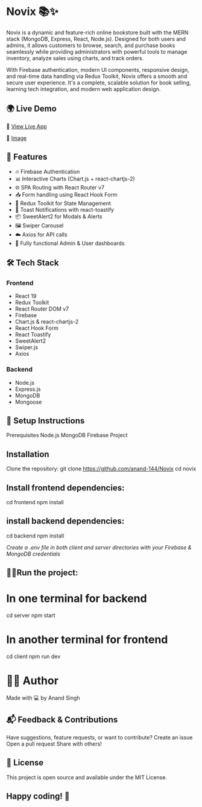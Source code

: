 # Novix 📚✨

Novix is a dynamic and feature-rich online bookstore built with the MERN stack (MongoDB, Express, React, Node.js). Designed for both users and admins, it allows customers to browse, search, and purchase books seamlessly while providing administrators with powerful tools to manage inventory, analyze sales using charts, and track orders.

With Firebase authentication, modern UI components, responsive design, and real-time data handling via Redux Toolkit, Novix offers a smooth and secure user experience. It's a complete, scalable solution for book selling, learning tech integration, and modern web application design.

## 🌍 Live Demo

🔗 [View Live App](https://novix-one.vercel.app/)

🌄 [Image](https://i.postimg.cc/9QY1Yfjr/Screenshot-2025-04-17-194849.png)

## 🚀 Features

- 🔥 Firebase Authentication
- 📊 Interactive Charts (Chart.js + react-chartjs-2)
- 🌐 SPA Routing with React Router v7
- 📥 Form handling using React Hook Form
- 🛒 Redux Toolkit for State Management
- 💌 Toast Notifications with react-toastify
- 📦 SweetAlert2 for Modals & Alerts
- 🖼️ Swiper Carousel
- ☁️ Axios for API calls
- 📁 Fully functional Admin & User dashboards

## 🛠️ Tech Stack

### Frontend
- React 19
- Redux Toolkit
- React Router DOM v7
- Firebase
- Chart.js & react-chartjs-2
- React Hook Form
- React Toastify
- SweetAlert2
- Swiper.js
- Axios

### Backend
- Node.js
- Express.js
- MongoDB
- Mongoose

## 🔧 Setup Instructions
Prerequisites
Node.js
MongoDB
Firebase Project

## Installation
Clone the repository:
git clone https://github.com/anand-144/Novix
cd novix

## Install frontend dependencies:
cd frontend
npm install

## install backend dependencies:
cd backend
npm install

*Create a .env file in both client and server directories with your Firebase & MongoDB credentials*

## 🏃‍♂️Run the project:

# In one terminal for backend
cd server
npm start

# In another terminal for frontend
cd client
npm run dev

# 🙋‍♂️ Author
Made with 💻 by Anand Singh

## 📬 Feedback & Contributions
Have suggestions, feature requests, or want to contribute?
Create an issue
Open a pull request
Share with others!

## 📄 License
This project is open source and available under the MIT License.



## Happy coding! 🚀
